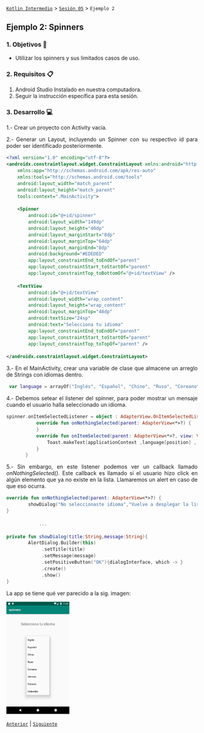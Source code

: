 [`Kotlin Intermedio`](../../Readme.md) > [`Sesión 05`](../Readme.md) > `Ejemplo 2`

## Ejemplo 2: Spinners

<div style="text-align: justify;">

### 1. Objetivos :dart:

- Utilizar los spinners y sus limitados casos de uso.

### 2. Requisitos :clipboard:

1. Android Studio Instalado en nuestra computadora.
2. Seguir la instrucción específica para esta sesión.

### 3. Desarrollo :computer:

1.- Crear un proyecto con Activity vacía.

2.- Generar un Layout, incluyendo un Spinner con su respectivo id para poder ser identificado posteriormente.

```xml
<?xml version="1.0" encoding="utf-8"?>
<androidx.constraintlayout.widget.ConstraintLayout xmlns:android="http://schemas.android.com/apk/res/android"
    xmlns:app="http://schemas.android.com/apk/res-auto"
    xmlns:tools="http://schemas.android.com/tools"
    android:layout_width="match_parent"
    android:layout_height="match_parent"
    tools:context=".MainActivity">

    <Spinner
        android:id="@+id/spinner"
        android:layout_width="149dp"
        android:layout_height="40dp"
        android:layout_marginStart="8dp"
        android:layout_marginTop="64dp"
        android:layout_marginEnd="8dp"
        android:background="#EDEDED"
        app:layout_constraintEnd_toEndOf="parent"
        app:layout_constraintStart_toStartOf="parent"
        app:layout_constraintTop_toBottomOf="@+id/textView" />

    <TextView
        android:id="@+id/textView"
        android:layout_width="wrap_content"
        android:layout_height="wrap_content"
        android:layout_marginTop="48dp"
        android:textSize="24sp"
        android:text="Selecciona tu idioma"
        app:layout_constraintEnd_toEndOf="parent"
        app:layout_constraintStart_toStartOf="parent"
        app:layout_constraintTop_toTopOf="parent" />

</androidx.constraintlayout.widget.ConstraintLayout>
```

3.- En el MainActivity, crear una variable de clase que almacene un arreglo de Strings con idiomas dentro.

```kotlin
 var language = arrayOf("Inglés", "Español", "Chino", "Ruso", "Coreano", "Alemán", "Francés", "Holandés")
```

 4.- Debemos setear el listener del spinner, para poder mostrar un mensaje cuando el usuario halla seleccionado un idioma.

 ```kotlin
 spinner.onItemSelectedListener = object : AdapterView.OnItemSelectedListener{
            override fun onNothingSelected(parent: AdapterView<*>?) {
            }
            override fun onItemSelected(parent: AdapterView<*>?, view: View?, position: Int, id: Long) {
                Toast.makeText(applicationContext ,language[position] , Toast.LENGTH_LONG).show()
            }
        }
 ```

5.- Sin embargo, en este listener podemos ver un callback llamado *onNothingSelected()*. Este callback es llamado si el usuario hizo click en algún elemento que ya no existe en la lista. Llamaremos un alert en caso de que eso ocurra.

```kotlin
override fun onNothingSelected(parent: AdapterView<*>?) {
        showDialog("No seleccionaste idioma","Vuelve a desplegar la lista y asegúrate de elegir correctamente a alguna")
}
            
            ...
            
private fun showDialog(title:String,message:String){
        AlertDialog.Builder(this)
             .setTitle(title)
             .setMessage(message)
             .setPositiveButton("OK"){dialogInterface, which -> }
             .create()
             .show()
}
```

La app se tiene qué ver parecido a la sig. imagen:

<img src="result.png" width="33%">




[`Anterior`](../Ejemplo-01a/Readme.md) | [`Siguiente`](../Reto-01/Readme.md)




</div>

